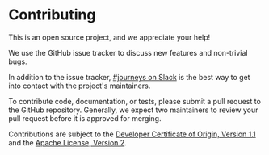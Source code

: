 # Contributing

This is an open source project, and we appreciate your help!

We use the GitHub issue tracker to discuss new features and non-trivial bugs.

In addition to the issue tracker, [#journeys on
Slack](https://dwopen.slack.com) is the best way to get into contact with the
project's maintainers.

To contribute code, documentation, or tests, please submit a pull request to
the GitHub repository. Generally, we expect two maintainers to review your pull
request before it is approved for merging.

Contributions are subject to the [Developer Certificate of Origin, Version 1.1](https://developercertificate.org/) and the [Apache License, Version 2](https://www.apache.org/licenses/LICENSE-2.0.txt).
